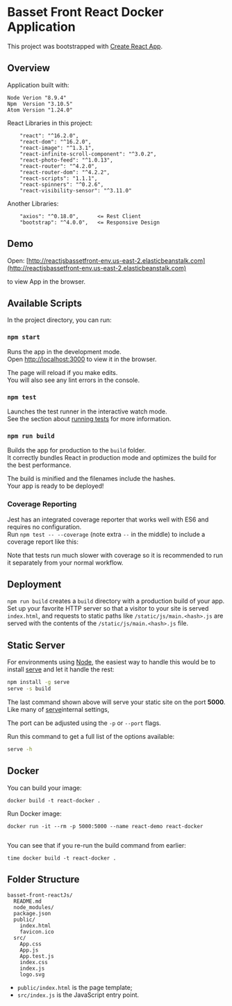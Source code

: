# Basset Front React Docker Application 

This project was bootstrapped with [Create React App](https://github.com/facebookincubator/create-react-app).

## Overview

Application built with:

```
Node Verion "8.9.4"
Npm  Version "3.10.5"
Atom Version "1.24.0"

```

React Libraries in this project:

```
    "react": "^16.2.0",
    "react-dom": "^16.2.0",
    "react-image": "^1.3.1",
    "react-infinite-scroll-component": "^3.0.2",
    "react-photo-feed": "^1.0.13",
    "react-router": "^4.2.0",
    "react-router-dom": "^4.2.2",
    "react-scripts": "1.1.1",
    "react-spinners": "^0.2.6",
    "react-visibility-sensor": "^3.11.0"
```


Another Libraries: 

```
    "axios": "^0.18.0",      <= Rest Client 
    "bootstrap": "^4.0.0",   <= Responsive Design

```


## Demo

Open: [http://reactjsbassetfront-env.us-east-2.elasticbeanstalk.com](http://reactjsbassetfront-env.us-east-2.elasticbeanstalk.com) 

to view App in the browser.


## Available Scripts

In the project directory, you can run:

### `npm start`

Runs the app in the development mode.<br>
Open [http://localhost:3000](http://localhost:3000) to view it in the browser.

The page will reload if you make edits.<br>
You will also see any lint errors in the console.

### `npm test`

Launches the test runner in the interactive watch mode.<br>
See the section about [running tests](#running-tests) for more information.

### `npm run build`

Builds the app for production to the `build` folder.<br>
It correctly bundles React in production mode and optimizes the build for the best performance.

The build is minified and the filenames include the hashes.<br>
Your app is ready to be deployed!



### Coverage Reporting

Jest has an integrated coverage reporter that works well with ES6 and requires no configuration.<br>
Run `npm test -- --coverage` (note extra `--` in the middle) to include a coverage report like this:


Note that tests run much slower with coverage so it is recommended to run it separately from your normal workflow.


## Deployment

`npm run build` creates a `build` directory with a production build of your app. Set up your favorite HTTP server so that a visitor to your site is served `index.html`, and requests to static paths like `/static/js/main.<hash>.js` are served with the contents of the `/static/js/main.<hash>.js` file.

## Static Server

For environments using [Node](https://nodejs.org/), the easiest way to handle this would be to install [serve](https://github.com/zeit/serve) and let it handle the rest:

```sh
npm install -g serve
serve -s build
```

The last command shown above will serve your static site on the port **5000**. Like many of [serve](https://github.com/zeit/serve)internal settings, 

The port can be adjusted using the `-p` or `--port` flags.

Run this command to get a full list of the options available:

```sh
serve -h
```

## Docker

You can build your image:

```
docker build -t react-docker .

```

 Run Docker image:
 
```
docker run -it --rm -p 5000:5000 --name react-demo react-docker
 
```

 You can see that if you re-run the build command from earlier:
 
```
time docker build -t react-docker .

```

## Folder Structure

```
basset-front-reactJs/
  README.md
  node_modules/
  package.json
  public/
    index.html
    favicon.ico
  src/
    App.css
    App.js
    App.test.js
    index.css
    index.js
    logo.svg
```

* `public/index.html` is the page template;
* `src/index.js` is the JavaScript entry point.


